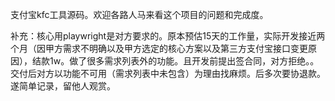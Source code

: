 支付宝kfc工具源码。欢迎各路人马来看这个项目的问题和完成度。

补充：核心用playwright是对方要求的。原本预估15天的工作量，实际开发接近两个月（因甲方需求不明确以及甲方选定的核心方案以及第三方支付宝接口变更原因），结款1w。做了很多需求列表外的功能。且开发前提出签合同，对方拒绝。。交付后对方以功能不可用（需求列表中未包含）为理由找麻烦。后多次要协退款。遂简单记录，留他人观赏。
